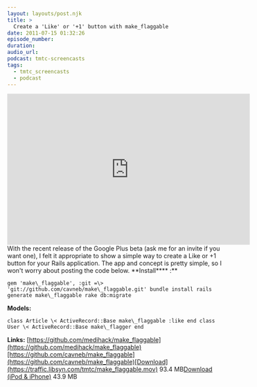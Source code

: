 ```yaml
---
layout: layouts/post.njk
title: >
  Create a 'Like' or '+1' button with make_flaggable
date: 2011-07-15 01:32:26
episode_number:
duration:
audio_url:
podcast: tmtc-screencasts
tags:
  - tmtc_screencasts
  - podcast
---
```


<iframe src="https://www.youtube.com/embed/GG-kCSx0taU" frameborder="0" width="560" height="349"></iframe>With the recent release of the Google Plus beta (ask me for an invite if you want one), I felt it appropriate to show a simple way to create a Like or +1 button for your Rails application. The app and concept is pretty simple, so I won't worry about posting the code below. **Install**** :**

    gem 'make\_flaggable', :git =\> 'git://github.com/cavneb/make\_flaggable.git' bundle install rails generate make\_flaggable rake db:migrate

**Models:**

    class Article \< ActiveRecord::Base make\_flaggable :like end class User \< ActiveRecord::Base make\_flagger end

**Links:** [https://github.com/medihack/make_flaggable](https://github.com/medihack/make_flaggable)[https://github.com/cavneb/make_flaggable](https://github.com/cavneb/make_flaggable)[Download](https://traffic.libsyn.com/tmtc/make_flaggable.mov) 93.4 MB[Download (iPod & iPhone)](https://traffic.libsyn.com/tmtc/make_flaggable_-_iPhone.m4v) 43.9 MB
